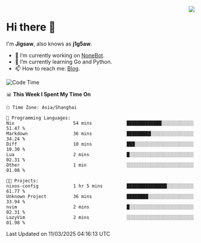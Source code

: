 <a href="#">
  <img align="right" src="https://github-readme-stats.vercel.app/api?username=j1g5awi&count_private=true&show_icons=true&title_color=80070B&text_color=B3B3B3&bg_color=212121&icon_color=80070B" />
</a>

# Hi there 👋

I'm **Jigsaw**, also knows as **j1g5aw**.

- 🔭 I’m currently working on [NoneBot](https://github.com/nonebot).
- 🌱 I’m currently learning Go and Python.
- 📫 How to reach me: [Blog](https://blog.maddestroyer.xyz/).

<!--START_SECTION:waka-->
![Code Time](http://img.shields.io/badge/Code%20Time-1%2C874%20hrs%2030%20mins-blue)

📊 **This Week I Spent My Time On** 

```text
🕑︎ Time Zone: Asia/Shanghai

💬 Programming Languages: 
Nix                      54 mins             █████████████░░░░░░░░░░░░   51.47 % 
Markdown                 36 mins             █████████░░░░░░░░░░░░░░░░   34.24 % 
Diff                     10 mins             ███░░░░░░░░░░░░░░░░░░░░░░   10.30 % 
Lua                      2 mins              █░░░░░░░░░░░░░░░░░░░░░░░░   02.31 % 
Other                    1 min               ░░░░░░░░░░░░░░░░░░░░░░░░░   01.08 % 

🐱‍💻 Projects: 
nixos-config             1 hr 5 mins         ███████████████░░░░░░░░░░   61.77 % 
Unknown Project          36 mins             ████████░░░░░░░░░░░░░░░░░   33.94 % 
nvim                     2 mins              █░░░░░░░░░░░░░░░░░░░░░░░░   02.31 % 
LazyVim                  2 mins              ░░░░░░░░░░░░░░░░░░░░░░░░░   01.98 % 
```


 Last Updated on 11/03/2025 04:16:13 UTC
<!--END_SECTION:waka-->
